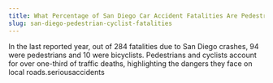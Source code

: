 ```yaml
---
title: What Percentage of San Diego Car Accident Fatalities Are Pedestrians or Bicyclists?
slug: san-diego-pedestrian-cyclist-fatalities
---
```


In the last reported year, out of 284 fatalities due to San Diego crashes, 94 were pedestrians and 10 were bicyclists. Pedestrians and cyclists account for over one-third of traffic deaths, highlighting the dangers they face on local roads.seriousaccidents